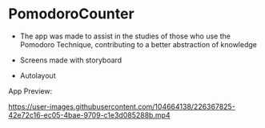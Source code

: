 # PomodoroCounter

- The app was made to assist in the studies of those who use the Pomodoro Technique, contributing to a better abstraction of knowledge

- Screens made with storyboard

- Autolayout

App Preview:

https://user-images.githubusercontent.com/104664138/226367825-42e72c16-ec05-4bae-9709-c1e3d085288b.mp4

